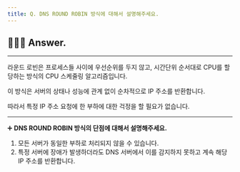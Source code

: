 ```yaml
---
title: Q. DNS ROUND ROBIN 방식에 대해서 설명해주세요.
---
```


## 🧑🏻‍💻 Answer.
---

라운드 로빈은 프로세스들 사이에 우선순위를 두지 않고, 시간단위 순서대로 CPU를 할당하는 방식의 CPU 스케줄링 알고리즘입니다.

이 방식은 서버의 상태나 성능에 관계 없이 순차적으로 IP 주소를 반환합니다.

따라서 특정 IP 주소 요청에 한 부하에 대한 걱정을 할 필요가 없습니다.

---

➕ **DNS ROUND ROBIN 방식의 단점에 대해서 설명해주세요.**

1. 모든 서버가 동일한 부하로 처리되지 않을 수 있습니다.
2. 특정 서버에 장애가 발생하더라도 DNS 서버에서 이를 감지하지 못하고 계속 해당 IP 주소를 반환합니다.